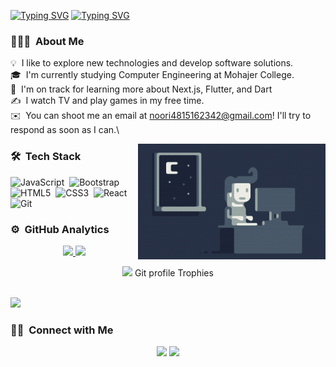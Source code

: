 
<!--
**ali481516/ali481516** is a ✨ _special_ ✨ repository because its `README.md` (this file) appears on your GitHub profile.

Here are some ideas to get you started:

- 🔭 I’m currently working on ...
- 🌱 I’m currently learning ...
- 👯 I’m looking to collaborate on ...
- 🤔 I’m looking for help with ...
- 💬 Ask me about ...
- 📫 How to reach me: ...
- 😄 Pronouns: ...
- ⚡ Fun fact: ...
-->
<!-- ## 👋 &nbsp;Hey there! I'm Ali Nouri -->

<a href="https://git.io/typing-svg"><img src="https://readme-typing-svg.herokuapp.com?font=Fira+Code&weight=600&size=30&duration=3000&pause=5000&color=851c73&center=true&vCenter=true&width=1000&lines=Hey+there%2C+I'm+Ali+Nouri" alt="Typing SVG" /></a>
<a href="https://git.io/typing-svg"><img src="https://readme-typing-svg.herokuapp.com?font=Fira+Code&weight=400&size=25&duration=3000&pause=5000&color=32A8BBFF&center=true&vCenter=true&width=1000&lines=A+passionate+developer+from+Iran" alt="Typing SVG" /></a>

### 👨🏻‍💻 &nbsp;About Me

💡 &nbsp;I like to explore new technologies and develop software solutions.\
🎓 &nbsp;I'm currently studying Computer Engineering at Mohajer College.\
🌱 &nbsp;I'm on track for learning more about Next.js, Flutter, and Dart\
✍️ &nbsp;I watch TV and play games in my free time.\
✉️ &nbsp;You can shoot me an email at noori4815162342@gmail.com! I'll try to respond as soon as I can.\


<img alt="Night Coding" src="https://raw.githubusercontent.com/AVS1508/AVS1508/master/assets/Night-Coding.gif" align="right"/>

### 🛠 &nbsp;Tech Stack

![JavaScript](https://img.shields.io/badge/javascript-%23323330.svg?style=for-the-badge&logo=javascript&logoColor=%23F7DF1E)&nbsp;
![Bootstrap](https://img.shields.io/badge/bootstrap-%23563D7C.svg?style=for-the-badge&logo=bootstrap&logoColor=white)&nbsp;
![HTML5](https://img.shields.io/badge/html5-%23E34F26.svg?style=for-the-badge&logo=html5&logoColor=white)&nbsp;
![CSS3](https://img.shields.io/badge/css3-%231572B6.svg?style=for-the-badge&logo=css3&logoColor=white)&nbsp;
![React](https://img.shields.io/badge/react-%234285F4.svg?style=for-the-badge&logo=react&logoColor=white)&nbsp;
![Git](https://img.shields.io/badge/git-%23F05033.svg?style=for-the-badge&logo=git&logoColor=white)&nbsp;

### ⚙️ &nbsp;GitHub Analytics

<p align="center">
  <a href="https://github.com/ali481516">
    <img height="180em" src="https://github-readme-stats-eight-theta.vercel.app/api?username=ali481516&show_icons=true&theme=algolia&include_all_commits=true&count_private=true"/>
  </a>
  <a href="https://github.com/ali481516">
    <img height="180em" src="https://github-readme-stats-eight-theta.vercel.app/api/top-langs/?username=ali481516&layout=compact&langs_count=8&theme=algolia"/>
  </a>
</p>

<p align="center"><img src="https://media.giphy.com/media/QaMcXSekUWx7aogAUr/giphy.gif" width="30" />&nbsp;Git profile Trophies</p><br>
<img src="https://github-profile-trophy.vercel.app/?username=ali481516&theme=juicyfresh&no-bg=true" />

### 🤝🏻 &nbsp;Connect with Me

<p align="center">
<a href="https://www.linkedin.com/in/ali-nouri-b442a0254/"><img src="https://img.shields.io/badge/Linkedin-0077B5?style=flat&logo=Linkedin&logoColor=white"/></a>
<a href="mailto:noori4815162342@gmail.com"><img src="https://img.shields.io/badge/-Ali%20Nouri-D14836?style=flat&logo=Gmail&logoColor=white"/></a>
</p>

